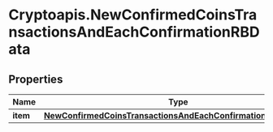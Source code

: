 # Cryptoapis.NewConfirmedCoinsTransactionsAndEachConfirmationRBData

## Properties

Name | Type | Description | Notes
------------ | ------------- | ------------- | -------------
**item** | [**NewConfirmedCoinsTransactionsAndEachConfirmationRBDataItem**](NewConfirmedCoinsTransactionsAndEachConfirmationRBDataItem.md) |  | 


